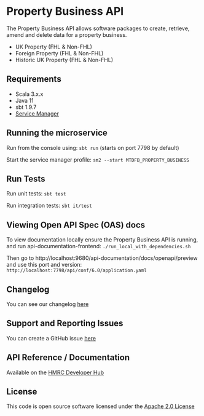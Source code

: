 Property Business API
========================
The Property Business API allows software packages to create, retrieve, amend and delete data for a property business.

- UK Property (FHL & Non-FHL)
- Foreign Property (FHL & Non-FHL)
- Historic UK Property (FHL & Non-FHL)

## Requirements

- Scala 3.x.x
- Java 11
- sbt 1.9.7
- [Service Manager](https://github.com/hmrc/service-manager)

## Running the microservice

Run from the console using: `sbt run` (starts on port 7798 by default)

Start the service manager profile: `sm2 --start MTDFB_PROPERTY_BUSINESS`

## Run Tests

Run unit tests: `sbt test`

Run integration tests: `sbt it/test`

## Viewing Open API Spec (OAS) docs

To view documentation locally ensure the Property Business API is running, and run api-documentation-frontend:
`./run_local_with_dependencies.sh`

Then go to http://localhost:9680/api-documentation/docs/openapi/preview and use this port and version:
`http://localhost:7798/api/conf/6.0/application.yaml`

## Changelog

You can see our changelog [here](https://github.com/hmrc/income-tax-mtd-changelog/wiki)

## Support and Reporting Issues

You can create a GitHub issue [here](https://github.com/hmrc/income-tax-mtd-changelog/issues)

## API Reference / Documentation

Available on
the [HMRC Developer Hub](https://developer.service.hmrc.gov.uk/api-documentation/docs/api/service/property-business-api)

## License

This code is open source software licensed under
the [Apache 2.0 License]("http://www.apache.org/licenses/LICENSE-2.0.html")

